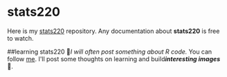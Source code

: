 # stats220
Here is my [stats220](https://github.com/RuoqiZhang7/stats220) repository. Any documentation about **stats220** is free to watch.

##learning stats220
🧐_I will often post something about R code._ You can follow [me](https://github.com/RuoqiZhang7).
I'll post some thoughts on learning and build***interesting images***🎀.


